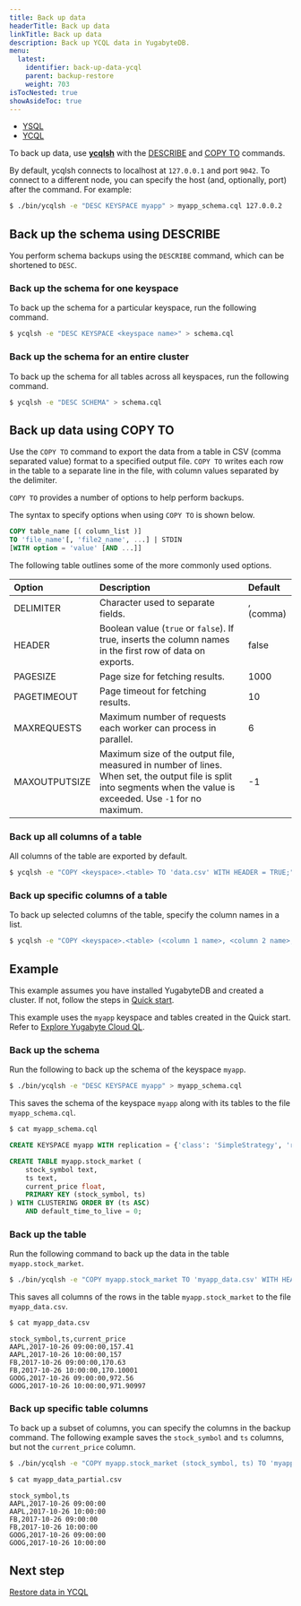 ```yaml
---
title: Back up data
headerTitle: Back up data
linkTitle: Back up data
description: Back up YCQL data in YugabyteDB.
menu:
  latest:
    identifier: back-up-data-ycql
    parent: backup-restore
    weight: 703
isTocNested: true
showAsideToc: true
---
```


<ul class="nav nav-tabs-alt nav-tabs-yb">
  <li >
    <a href="../back-up-data/" class="nav-link">
      <i class="icon-postgres" aria-hidden="true"></i>
      YSQL
    </a>
  </li>
  <li >
    <a href="../back-up-data-ycql/" class="nav-link active">
      <i class="icon-cassandra" aria-hidden="true"></i>
      YCQL
    </a>
  </li>
</ul>

To back up data, use [**ycqlsh**](../../../admin/ycqlsh/) with the [DESCRIBE](../../../admin/ycqlsh/#describe) and [COPY TO](../../../admin/ycqlsh/#copy-to) commands.

By default, ycqlsh connects to localhost at `127.0.0.1` and port `9042`. To connect to a different node, you can specify the host (and, optionally, port) after the command. For example:

```sh
$ ./bin/ycqlsh -e "DESC KEYSPACE myapp" > myapp_schema.cql 127.0.0.2
```

## Back up the schema using DESCRIBE

You perform schema backups using the `DESCRIBE` command, which can be shortened to `DESC`.

### Back up the schema for one keyspace

To back up the schema for a particular keyspace, run the following command.

```sh
$ ycqlsh -e "DESC KEYSPACE <keyspace name>" > schema.cql
```

### Back up the schema for an entire cluster

To back up the schema for all tables across all keyspaces, run the following command.

```sh
$ ycqlsh -e "DESC SCHEMA" > schema.cql
```

## Back up data using COPY TO

Use the `COPY TO` command to export the data from a table in CSV (comma separated value) format to a specified output file. `COPY TO` writes each row in the table to a separate line in the file, with column values separated by the delimiter.

`COPY TO` provides a number of options to help perform backups.

The syntax to specify options when using `COPY TO` is shown below.

```sql
COPY table_name [( column_list )]
TO 'file_name'[, 'file2_name', ...] | STDIN
[WITH option = 'value' [AND ...]]
```

The following table outlines some of the more commonly used options.

| Option  | Description | Default |
| :--------------- | :---------------- | :---------------- |
| DELIMITER | Character used to separate fields. | , (comma) |
| HEADER | Boolean value (`true` or `false`). If true, inserts the column names in the first row of data on exports. | false |
| PAGESIZE | Page size for fetching results. | 1000 |
| PAGETIMEOUT | Page timeout for fetching results. | 10 |
| MAXREQUESTS | Maximum number of requests each worker can process in parallel. | 6 |
| MAXOUTPUTSIZE | Maximum size of the output file, measured in number of lines. When set, the output file is split into segments when the value is exceeded. Use `-1` for no maximum. | -1 |

### Back up all columns of a table

All columns of the table are exported by default.

```sh
$ ycqlsh -e "COPY <keyspace>.<table> TO 'data.csv' WITH HEADER = TRUE;"
```

### Back up specific columns of a table

To back up selected columns of the table, specify the column names in a list.

```sh
$ ycqlsh -e "COPY <keyspace>.<table> (<column 1 name>, <column 2 name>, ...) TO 'data.csv' WITH HEADER = TRUE;"
```

## Example

This example assumes you have installed YugabyteDB and created a cluster. If not, follow the steps in [Quick start](../../../quick-start/).

This example uses the `myapp` keyspace and tables created in the Quick start. Refer to [Explore Yugabyte Cloud QL](../../../quick-start/explore/ycql/).

### Back up the schema

Run the following to back up the schema of the keyspace `myapp`.

```sh
$ ./bin/ycqlsh -e "DESC KEYSPACE myapp" > myapp_schema.cql
```

This saves the schema of the keyspace `myapp` along with its tables to the file `myapp_schema.cql`.

```sh
$ cat myapp_schema.cql
```

```sql
CREATE KEYSPACE myapp WITH replication = {'class': 'SimpleStrategy', 'replication_factor': '3'}  AND durable_writes = true;

CREATE TABLE myapp.stock_market (
    stock_symbol text,
    ts text,
    current_price float,
    PRIMARY KEY (stock_symbol, ts)
) WITH CLUSTERING ORDER BY (ts ASC)
    AND default_time_to_live = 0;
```

### Back up the table

Run the following command to back up the data in the table `myapp.stock_market`.

```sh
$ ./bin/ycqlsh -e "COPY myapp.stock_market TO 'myapp_data.csv' WITH HEADER = TRUE ;"
```

This saves all columns of the rows in the table `myapp.stock_market` to the file `myapp_data.csv`.

```sh
$ cat myapp_data.csv
```

```output
stock_symbol,ts,current_price
AAPL,2017-10-26 09:00:00,157.41
AAPL,2017-10-26 10:00:00,157
FB,2017-10-26 09:00:00,170.63
FB,2017-10-26 10:00:00,170.10001
GOOG,2017-10-26 09:00:00,972.56
GOOG,2017-10-26 10:00:00,971.90997
```

### Back up specific table columns

To back up a subset of columns, you can specify the columns in the backup command. The following example saves the `stock_symbol` and `ts` columns, but not the `current_price` column.

```sh
$ ./bin/ycqlsh -e "COPY myapp.stock_market (stock_symbol, ts) TO 'myapp_data_partial.csv' WITH HEADER = TRUE ;"
```

```sh
$ cat myapp_data_partial.csv
```

```output
stock_symbol,ts
AAPL,2017-10-26 09:00:00
AAPL,2017-10-26 10:00:00
FB,2017-10-26 09:00:00
FB,2017-10-26 10:00:00
GOOG,2017-10-26 09:00:00
GOOG,2017-10-26 10:00:00
```

## Next step

[Restore data in YCQL](../restore-data-ycql/)

